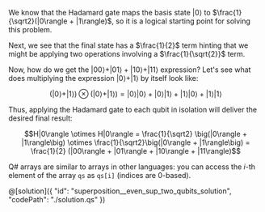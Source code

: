 We know that the Hadamard gate maps the basis state $|0\rangle$ to $\frac{1}{\sqrt2}(|0\rangle + |1\rangle)$, so it is a logical starting point for solving this problem. 

Next, we see that the final state has a $\frac{1}{2}$ term hinting that we might be applying two operations involving a $\frac{1}{\sqrt{2}}$ term. 

Now, how do we get the $|00\rangle + |01\rangle + |10\rangle + |11\rangle$ expression? Let's see what does multiplying the expression $|0\rangle + |1\rangle$ by itself look like:

$$\big(|0\rangle + |1\rangle\big) \otimes \big(|0\rangle + |1\rangle\big) = |0\rangle|0\rangle + |0\rangle|1\rangle + |1\rangle|0\rangle + |1\rangle|1\rangle$$

Thus, applying the Hadamard gate to each qubit in isolation will deliver the desired final result:

$$H|0\rangle \otimes H|0\rangle = \frac{1}{\sqrt2} \big(|0\rangle + |1\rangle\big) \otimes \frac{1}{\sqrt2}\big(|0\rangle + |1\rangle\big)
= \frac{1}{2} (|00\rangle + |01\rangle + |10\rangle + |11\rangle)$$

Q# arrays are similar to arrays in other languages: you can access the $i$-th element of the array `qs` as `qs[i]` (indices are 0-based).

@[solution]({
    "id": "superposition__even_sup_two_qubits_solution",
    "codePath": "./solution.qs"
})
